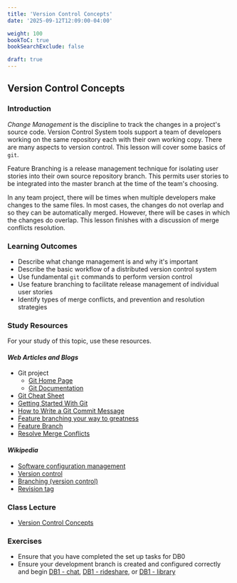 ```yaml
---
title: 'Version Control Concepts'
date: '2025-09-12T12:09:00-04:00'

weight: 100
bookToC: true
bookSearchExclude: false

draft: true
---
```


## Version Control Concepts

### Introduction

*Change Management* is the discipline to track the changes in a project's source code. Version Control System tools support a team of developers working on the same repository each with their own working copy. There are many aspects to version control. This lesson will cover some basics of `git`.

Feature Branching is a release management technique for isolating user stories into their own source repository branch. This permits user stories to be integrated into the master branch at the time of the team's choosing.

In any team project, there will be times when multiple developers make changes to the same files. In most cases, the changes do not overlap and so they can be automatically merged. However, there will be cases in which the changes do overlap. This lesson finishes with a discussion of merge conflicts resolution.

### Learning Outcomes

* Describe what change management is and why it's important
* Describe the basic workflow of a distributed version control system
* Use fundamental `git` commands to perform version control
* Use feature branching to facilitate release management of individual user stories
* Identify types of merge conflicts, and prevention and resolution strategies

### Study Resources

For your study of this topic, use these resources.

#### *Web Articles and Blogs*

* Git project
    * [Git Home Page](https://git-scm.com/)
    * [Git Documentation](https://git-scm.com/doc)
* [Git Cheat Sheet](https://www.jrebel.com/blog/git-cheat-sheet)
* [Getting Started With Git](https://dzone.com/refcardz/getting-started-git)
* [How to Write a Git Commit Message](https://cbea.ms/git-commit/)
* [Feature branching your way to greatness](https://www.atlassian.com/agile/software-development/branching)
* [Feature Branch](https://martinfowler.com/bliki/FeatureBranch.html)
* [Resolve Merge Conflicts](https://support.atlassian.com/bitbucket-cloud/docs/resolve-merge-conflicts/)

#### *Wikipedia*

* [Software configuration management](https://en.wikipedia.org/wiki/Software_configuration_management)
* [Version control](https://en.wikipedia.org/wiki/Version_control)
* [Branching (version control)](https://en.wikipedia.org/wiki/Branching_(version_control))
* [Revision tag](https://en.wikipedia.org/wiki/Revision_tag)

### Class Lecture

* [Version Control Concepts](/slides/version-control-concepts.pdf)

### Exercises

* Ensure that you have completed the set up tasks for DB0
* Ensure your development branch is created and configured correctly and begin [DB1 - chat](/docs/project/db-project/chat-system#db1-initial-schema-test-data-set), [DB1 - rideshare](/docs/project/db-project/rideshare#db1-initial-schema-test-data-set), or [DB1 - library](/docs/project/db-project/library#db1-initial-schema-test-data-set)